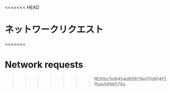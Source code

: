 
<<<<<<< HEAD
# ネットワークリクエスト
=======
# Network requests
>>>>>>> f830bc5d9454d85829e011d914f215eb5896579a
